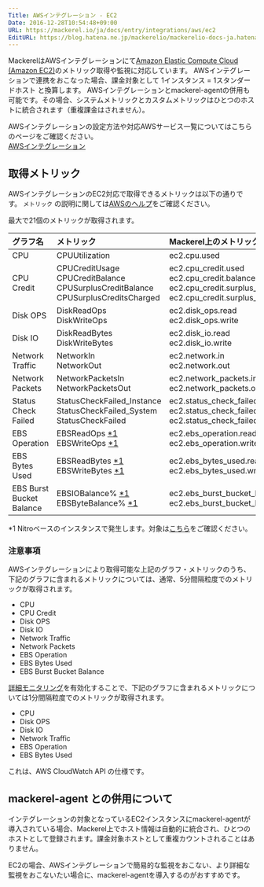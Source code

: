 ```yaml
---
Title: AWSインテグレーション - EC2
Date: 2016-12-28T10:54:48+09:00
URL: https://mackerel.io/ja/docs/entry/integrations/aws/ec2
EditURL: https://blog.hatena.ne.jp/mackerelio/mackerelio-docs-ja.hatenablog.mackerel.io/atom/entry/10328749687201689861
---
```


MackerelはAWSインテグレーションにて<a href="https://aws.amazon.com/ec2/" target="_blank">Amazon Elastic Compute Cloud (Amazon EC2)</a>のメトリック取得や監視に対応しています。
AWSインテグレーションで連携をおこなった場合、課金対象として 1インスタンス = 1スタンダードホスト と換算します。
AWSインテグレーションとmackerel-agentの併用も可能です。その場合、システムメトリックとカスタムメトリックはひとつのホストに統合されます（重複課金はされません）。

AWSインテグレーションの設定方法や対応AWSサービス一覧についてはこちらのページをご確認ください。<br>
<a href="https://mackerel.io/ja/docs/entry/integrations/aws">AWSインテグレーション</a>

## 取得メトリック
AWSインテグレーションのEC2対応で取得できるメトリックは以下の通りです。 `メトリック` の説明に関しては<a href="https://docs.aws.amazon.com/ja_jp/AWSEC2/latest/UserGuide/viewing_metrics_with_cloudwatch.html" target="_blank">AWSのヘルプ</a>をご確認ください。

最大で21個のメトリックが取得されます。

|グラフ名|メトリック|Mackerel上のメトリック名|単位|Statistics|
|:---|:---|:---|:---|:---|
|CPU|CPUUtilization|ec2.cpu.used|percentage|Average|
|CPU Credit|CPUCreditUsage<br>CPUCreditBalance<br>CPUSurplusCreditBalance<br>CPUSurplusCreditsCharged|ec2.cpu_credit.used<br>ec2.cpu_credit.balance<br>ec2.cpu_credit.surplus_balance<br>ec2.cpu_credit.surplus_charged|float|Average|
|Disk OPS|DiskReadOps<br>DiskWriteOps|ec2.disk_ops.read<br>ec2.disk_ops.write|float|Average|
|Disk IO|DiskReadBytes<br>DiskWriteBytes|ec2.disk_io.read<br>ec2.disk_io.write|bytes|Average|
|Network Traffic|NetworkIn<br>NetworkOut|ec2.network.in<br>ec2.network.out|bytes|Average|
|Network Packets|NetworkPacketsIn<br>NetworkPacketsOut|ec2.network_packets.in<br>ec2.network_packets.out|float|Average|
|Status Check Failed|StatusCheckFailed_Instance<br>StatusCheckFailed_System<br>StatusCheckFailed|ec2.status_check_failed.instance<br>ec2.status_check_failed.system<br>ec2.status_check_failed.total|float|Average|
|EBS Operation|EBSReadOps [*1](#ec2-nitro)<br>EBSWriteOps [*1](#ec2-nitro)|ec2.ebs_operation.read<br>ec2.ebs_operation.write|integer|Sum|
|EBS Bytes Used|EBSReadBytes [*1](#ec2-nitro)<br>EBSWriteBytes [*1](#ec2-nitro)|ec2.ebs_bytes_used.read<br>ec2.ebs_bytes_used.write|bytes|Sum|
|EBS Burst Bucket Balance|EBSIOBalance% [*1](#ec2-nitro)<br>EBSByteBalance% [*1](#ec2-nitro)|ec2.ebs_burst_bucket_balance.io<br>ec2.ebs_burst_bucket_balance.throughput|percentage|Average|

<div id="ec2-nitro">*1 Nitroベースのインスタンスで発生します。対象は<a href="https://docs.aws.amazon.com/ja_jp/AWSEC2/latest/UserGuide/instance-types.html#ec2-nitro-instances">こちら</a>をご確認ください。

<h3 id="notes">注意事項</h2>

AWSインテグレーションにより取得可能な上記のグラフ・メトリックのうち、下記のグラフに含まれるメトリックについては、通常、5分間隔粒度でのメトリックが取得されます。

* CPU
* CPU Credit
* Disk OPS
* Disk IO
* Network Traffic
* Network Packets
* EBS Operation
* EBS Bytes Used
* EBS Burst Bucket Balance

<a href="https://docs.aws.amazon.com/ja_jp/AWSEC2/latest/UserGuide/manage-detailed-monitoring.html">詳細モニタリング</a>を有効化することで、下記のグラフに含まれるメトリックについては1分間隔粒度でのメトリックが取得されます。

* CPU
* Disk OPS
* Disk IO
* Network Traffic
* EBS Operation
* EBS Bytes Used

これは、AWS CloudWatch API の仕様です。

## mackerel-agent との併用について

インテグレーションの対象となっているEC2インスタンスにmackerel-agentが導入されている場合、Mackerel上でホスト情報は自動的に統合され、ひとつのホストとして登録されます。課金対象ホストとして重複カウントされることはありません。

EC2の場合、AWSインテグレーションで簡易的な監視をおこない、より詳細な監視をおこないたい場合に、mackerel-agentを導入するのがおすすめです。
